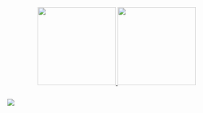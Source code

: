 <div align="center">
  <a href="https://github.com/Matheus-Hati">
  <img height="180em" src="https://github-readme-stats.vercel.app/api?username=Matheus-Hati&show_icons=true&theme=dark&include_all_commits=true&count_private=true"/>
  <img height="180em" src="https://github-readme-stats.vercel.app/api/top-langs/?username=Matheus-Hati&layout=compact&langs_count=7&theme=dark"/>
</div>
  
##
  
<div>
  <a href="mailto:matheusfb311@gmail.com"><img src="https://img.shields.io/badge/-Gmail-%23333?style=for-the-badge&logo=gmail&logoColor=white" target="_blank"></a>
  </div>
